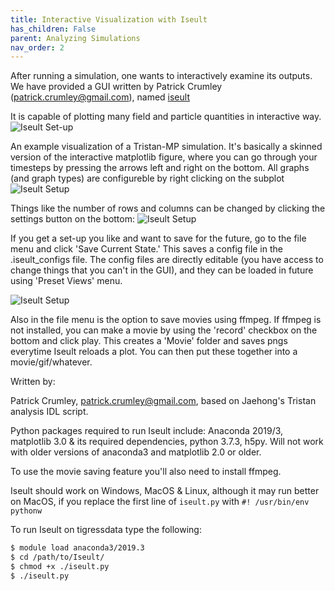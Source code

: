 ```yaml
---
title: Interactive Visualization with Iseult
has_children: False
parent: Analyzing Simulations
nav_order: 2
---
```


After running a simulation, one wants to interactively examine its outputs. We
have provided a GUI written by Patrick Crumley (patrick.crumley@gmail.com),
named [iseult](https://github.com/pcrumley/Iseult)


It is capable of plotting many field and particle quantities in interactive way.
![Iseult Set-up](https://ntoles.github.io/tristan-mp-pitp/assets/IseultPanels.png)


An example visualization of a Tristan-MP simulation. It's basically a skinned
version  of the interactive matplotlib figure, where you can go through your
timesteps by  pressing the arrows left and right on the bottom. All graphs (and
graph types) are configureble by right clicking on the subplot
![Iseult Setup](https://ntoles.github.io/tristan-mp-pitp/assets/panelSettings.png)

Things like the number of rows and columns can be changed by clicking the
settings button on the bottom:
![Iseult Setup](https://ntoles.github.io/tristan-mp-pitp/assets/generalSettings.png)

If you get a set-up you like and want to save for the future, go to the file
menu and click 'Save Current State.' This saves a config file in the
.iseult_configs file. The config files are directly editable (you have access to
change things that you can't in the GUI), and they can be loaded in future using
'Preset Views' menu.

![Iseult Setup](https://ntoles.github.io/tristan-mp-pitp/assets/fileOpts.png)

Also in the file menu is the option to save movies using ffmpeg. If ffmpeg is
not  installed, you can make a movie by using the 'record' checkbox on the
bottom and click play. This creates a 'Movie' folder and saves pngs everytime
Iseult reloads a plot.  You can then put these together into a
movie/gif/whatever.

Written by:

Patrick Crumley, patrick.crumley@gmail.com, based on Jaehong's Tristan analysis
IDL script.

Python packages required to run Iseult include: Anaconda 2019/3, matplotlib 3.0
& its required dependencies, python 3.7.3, h5py. Will not work with older
versions of anaconda3 and matplotlib 2.0 or older.

To use the movie saving feature you'll also need to install ffmpeg.

Iseult should work on Windows, MacOS & Linux, although it may run better on
MacOS, if you replace the first line of `iseult.py` with `#! /usr/bin/env pythonw`

To run Iseult on tigressdata type the following:
```bash
$ module load anaconda3/2019.3
$ cd /path/to/Iseult/
$ chmod +x ./iseult.py
$ ./iseult.py
```
